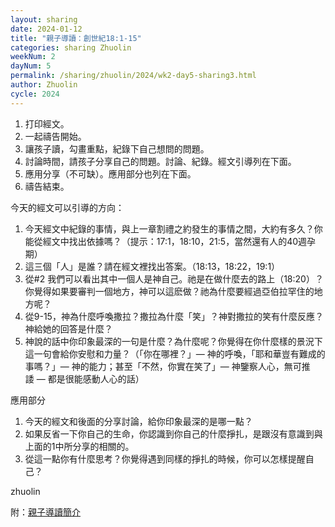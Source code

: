 ```yaml
---
layout: sharing
date: 2024-01-12
title: "親子導讀：創世紀18:1-15"
categories: sharing Zhuolin
weekNum: 2
dayNum: 5
permalink: /sharing/zhuolin/2024/wk2-day5-sharing3.html
author: Zhuolin
cycle: 2024
---
```


1. 打印經文。  
2. 一起禱告開始。  
3. 讓孩子讀，勾畫重點，紀錄下自己想問的問題。  
4. 討論時間，請孩子分享自己的問題。討論、紀錄。經文引導列在下面。  
5. 應用分享（不可缺）。應用部分也列在下面。  
6. 禱告結束。

今天的經文可以引導的方向：

1. 今天經文中紀錄的事情，與上一章割禮之約發生的事情之間，大約有多久？你能從經文中找出依據嗎？（提示：17:1，18:10，21:5，當然還有人的40週孕期）  
2. 這三個「人」是誰？請在經文裡找出答案。（18:13，18:22，19:1）  
3. 從#2 我們可以看出其中一個人是神自己。祂是在做什麼去的路上（18:20）？你覺得如果要審判一個地方，神可以這麽做？祂為什麼要經過亞伯拉罕住的地方呢？  
4. 從9-15，神為什麼呼喚撒拉？撒拉為什麼「笑」？神對撒拉的笑有什麼反應？神給她的回答是什麼？  
5. 神說的話中你印象最深的一句是什麼？為什麼呢？你覺得在你什麼樣的景況下這一句會給你安慰和力量？（「你在哪裡？」— 神的呼喚，「耶和華豈有難成的事嗎？」— 神的能力；甚至「不然，你實在笑了」— 神鑒察人心，無可推諉 — 都是很能感動人心的話）


應用部分

1. 今天的經文和後面的分享討論，給你印象最深的是哪一點？  
2. 如果反省一下你自己的生命，你認識到你自己的什麼掙扎，是跟沒有意識到與上面的1中所分享的相關的。  
3. 從這一點你有什麼思考？你覺得遇到同樣的掙扎的時候，你可以怎樣提醒自己？

zhuolin

附：[親子導讀簡介](https://bibleplan.github.io/ParentChild-BibleStudyIntro.html)
